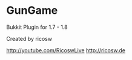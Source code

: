 GunGame
=======
Bukkit Plugin for 1.7 - 1.8

Created by ricosw

http://youtube.com/RicoswLive
http://ricosw.de
